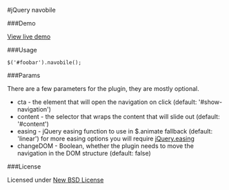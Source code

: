 #jQuery navobile

###Demo

[View live demo](http://madebymade.github.com/jquery-navobile)

###Usage

`$('#foobar').navobile();`

###Params

There are a few parameters for the plugin, they are mostly optional.

* cta - the element that will open the navigation on click (default: '#show-navigation')
* content - the selector that wraps the content that will slide out (default: '#content')
* easing - jQuery easing function to use in $.animate fallback (default: 'linear') for more easing options you will require [jQuery.easing](http://gsgd.co.uk/sandbox/jquery/easing/)
* changeDOM - Boolean, whether the plugin needs to move the navigation in the DOM structure (default: false)

###License

Licensed under [New BSD License](https://github.com/madebymade/jquery-navobile/blob/master/license.txt)